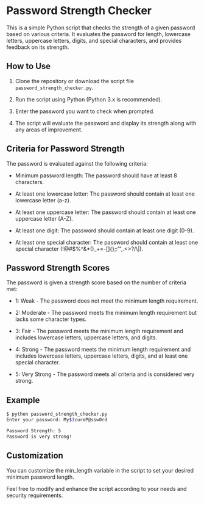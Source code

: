# Password Strength Checker

This is a simple Python script that checks the strength of a given password based on various criteria. It evaluates the password for length, lowercase letters, uppercase letters, digits, and special characters, and provides feedback on its strength.

## How to Use

1. Clone the repository or download the script file `password_strength_checker.py`.

2. Run the script using Python (Python 3.x is recommended).

3. Enter the password you want to check when prompted.

4. The script will evaluate the password and display its strength along with any areas of improvement.

## Criteria for Password Strength

The password is evaluated against the following criteria:

- Minimum password length: The password should have at least 8 characters.

- At least one lowercase letter: The password should contain at least one lowercase letter (a-z).

- At least one uppercase letter: The password should contain at least one uppercase letter (A-Z).

- At least one digit: The password should contain at least one digit (0-9).

- At least one special character: The password should contain at least one special character (!@#$%^&*()_+=-[]{};:'",.<>?/\\|).

## Password Strength Scores

The password is given a strength score based on the number of criteria met:

- 1: Weak - The password does not meet the minimum length requirement.

- 2: Moderate - The password meets the minimum length requirement but lacks some character types.

- 3: Fair - The password meets the minimum length requirement and includes lowercase letters, uppercase letters, and digits.

- 4: Strong - The password meets the minimum length requirement and includes lowercase letters, uppercase letters, digits, and at least one special character.

- 5: Very Strong - The password meets all criteria and is considered very strong.

## Example

```bash
$ python password_strength_checker.py
Enter your password: My$3cureP@ssw0rd

Password Strength: 5
Password is very strong!
```

## Customization

You can customize the min_length variable in the script to set your desired minimum password length.

Feel free to modify and enhance the script according to your needs and security requirements.
